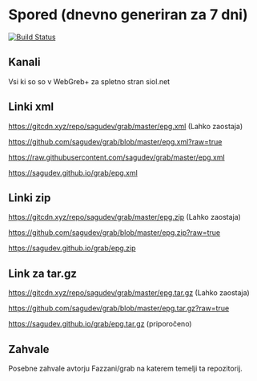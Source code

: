# Spored (dnevno generiran za 7 dni)
[![Build Status](https://travis-ci.org/sagudev/grab.svg?branch=master)](https://travis-ci.org/sagudev/grab)
## Kanali
Vsi ki so so v WebGreb+ za spletno stran siol.net

## Linki xml
https://gitcdn.xyz/repo/sagudev/grab/master/epg.xml (Lahko zaostaja)

https://github.com/sagudev/grab/blob/master/epg.xml?raw=true

https://raw.githubusercontent.com/sagudev/grab/master/epg.xml

https://sagudev.github.io/grab/epg.xml

## Linki zip
https://gitcdn.xyz/repo/sagudev/grab/master/epg.zip (Lahko zaostaja)

https://github.com/sagudev/grab/blob/master/epg.zip?raw=true

https://sagudev.github.io/grab/epg.zip

## Link za tar.gz
https://gitcdn.xyz/repo/sagudev/grab/master/epg.tar.gz (Lahko zaostaja)

https://github.com/sagudev/grab/blob/master/epg.tar.gz?raw=true

https://sagudev.github.io/grab/epg.tar.gz (priporočeno)

## Zahvale
Posebne zahvale avtorju Fazzani/grab na katerem temelji ta repozitorij.
